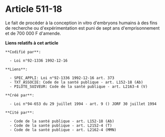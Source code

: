 # Article 511-18

Le fait de procéder à la conception in vitro d'embryons humains à des fins de recherche ou d'expérimentation est puni de sept
ans d'emprisonnement et de 700 000 F d'amende.

**Liens relatifs à cet article**

	**Codifié par**:

	  - Loi n°92-1336 1992-12-16

	**Liens**:

	  - SPEC_APPLI: Loi n°92-1336 1992-12-16 art. 373
	  - TXT_ASSOCIE: Code de la santé publique - art. L152-18 (Ab)
	  - PILOTE_SUIVEUR: Code de la santé publique - art. L2163-4 (V)

	**Créé par**:

	  - Loi n°94-653 du 29 juillet 1994 - art. 9 () JORF 30 juillet 1994

	**Cité par**:

	  - Code de la santé publique - art. L152-18 (Ab)
	  - Code de la santé publique - art. L2152-4 (T)
	  - Code de la santé publique - art. L2162-4 (MMN)
